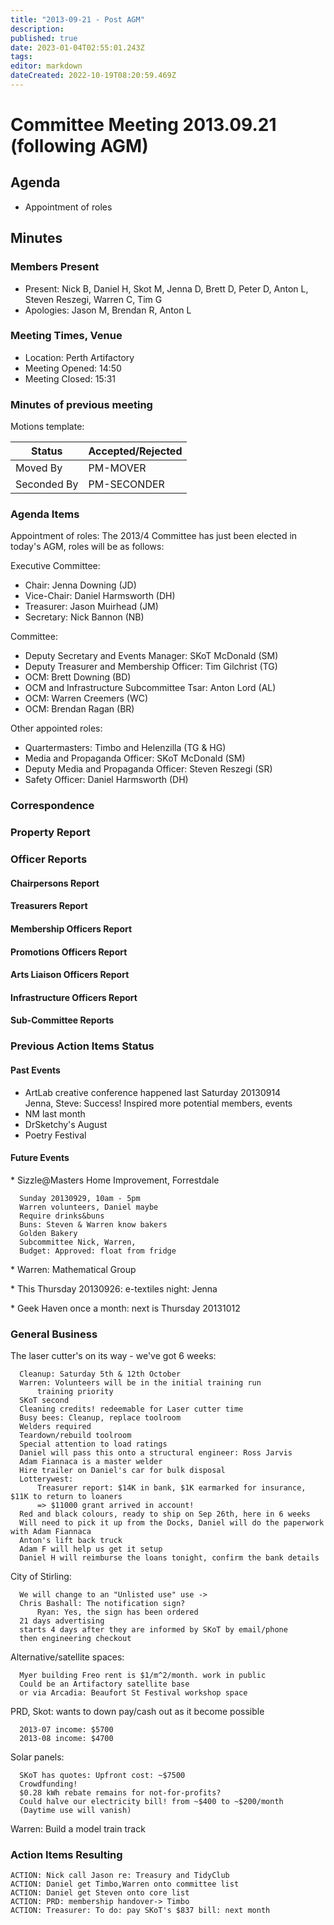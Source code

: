 ```yaml
---
title: "2013-09-21 - Post AGM"
description: 
published: true
date: 2023-01-04T02:55:01.243Z
tags: 
editor: markdown
dateCreated: 2022-10-19T08:20:59.469Z
---
```


# Committee Meeting 2013.09.21 (following AGM)

## Agenda

-   Appointment of roles

## Minutes

### Members Present

-   Present: Nick B, Daniel H, Skot M, Jenna D, Brett D, Peter D, Anton L, Steven Reszegi, Warren C, Tim G
-   Apologies: Jason M, Brendan R, Anton L

### Meeting Times, Venue

-   Location: Perth Artifactory
-   Meeting Opened: 14:50
-   Meeting Closed: 15:31

### Minutes of previous meeting

Motions template:

| Status      | Accepted/Rejected |
|-------------|-------------------|
| Moved By    | PM-MOVER          |
| Seconded By | PM-SECONDER       |

### Agenda Items

Appointment of roles: The 2013/4 Committee has just been elected in today's AGM, roles will be as follows:

Executive Committee:

-   Chair: Jenna Downing (JD)
-   Vice-Chair: Daniel Harmsworth (DH)
-   Treasurer: Jason Muirhead (JM)
-   Secretary: Nick Bannon (NB)

Committee:

-   Deputy Secretary and Events Manager: SKoT McDonald (SM)
-   Deputy Treasurer and Membership Officer: Tim Gilchrist (TG)
-   OCM: Brett Downing (BD)
-   OCM and Infrastructure Subcommittee Tsar: Anton Lord (AL)
-   OCM: Warren Creemers (WC)
-   OCM: Brendan Ragan (BR)

Other appointed roles:

-   Quartermasters: Timbo and Helenzilla (TG & HG)
-   Media and Propaganda Officer: SKoT McDonald (SM)
-   Deputy Media and Propaganda Officer: Steven Reszegi (SR)
-   Safety Officer: Daniel Harmsworth (DH)

### Correspondence

### Property Report

### Officer Reports

#### Chairpersons Report

#### Treasurers Report

#### Membership Officers Report

#### Promotions Officers Report

#### Arts Liaison Officers Report

#### Infrastructure Officers Report

#### Sub-Committee Reports

### Previous Action Items Status

#### Past Events

-   ArtLab creative conference happened last Saturday 20130914  
    Jenna, Steve: Success! Inspired more potential members, events
-   NM last month
-   DrSketchy's August
-   Poetry Festival

#### Future Events

\* Sizzle@Masters Home Improvement, Forrestdale

      Sunday 20130929, 10am - 5pm
      Warren volunteers, Daniel maybe
      Require drinks&buns
      Buns: Steven & Warren know bakers
      Golden Bakery
      Subcommittee Nick, Warren, 
      Budget: Approved: float from fridge

\* Warren: Mathematical Group

\* This Thursday 20130926: e-textiles night: Jenna

\* Geek Haven once a month: next is Thursday 20131012

### General Business

The laser cutter's on its way - we've got 6 weeks:

      Cleanup: Saturday 5th & 12th October
      Warren: Volunteers will be in the initial training run
          training priority
      SKoT second
      Cleaning credits! redeemable for Laser cutter time
      Busy bees: Cleanup, replace toolroom
      Welders required
      Teardown/rebuild toolroom
      Special attention to load ratings
      Daniel will pass this onto a structural engineer: Ross Jarvis
      Adam Fiannaca is a master welder
      Hire trailer on Daniel's car for bulk disposal
      Lotterywest:
          Treasurer report: $14K in bank, $1K earmarked for insurance, $11K to return to loaners
          => $11000 grant arrived in account!
      Red and black colours, ready to ship on Sep 26th, here in 6 weeks
      Will need to pick it up from the Docks, Daniel will do the paperwork with Adam Fiannaca
      Anton's lift back truck
      Adam F will help us get it setup
      Daniel H will reimburse the loans tonight, confirm the bank details

City of Stirling:

      We will change to an "Unlisted use" use -> 
      Chris Bashall: The notification sign?
          Ryan: Yes, the sign has been ordered
      21 days advertising
      starts 4 days after they are informed by SKoT by email/phone
      then engineering checkout

Alternative/satellite spaces:

      Myer building Freo rent is $1/m^2/month. work in public
      Could be an Artifactory satellite base
      or via Arcadia: Beaufort St Festival workshop space

PRD, Skot: wants to down pay/cash out as it become possible

      2013-07 income: $5700
      2013-08 income: $4700

Solar panels:

      SKoT has quotes: Upfront cost: ~$7500
      Crowdfunding!
      $0.28 kWh rebate remains for not-for-profits?
      Could halve our electricity bill! from ~$400 to ~$200/month
      (Daytime use will vanish)

Warren: Build a model train track

### Action Items Resulting

    ACTION: Nick call Jason re: Treasury and TidyClub
    ACTION: Daniel get Timbo,Warren onto committee list
    ACTION: Daniel get Steven onto core list
    ACTION: PRD: membership handover-> Timbo
    ACTION: Treasurer: To do: pay SKoT's $837 bill: next month
